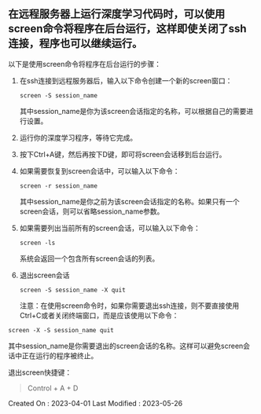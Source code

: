 ## 在远程服务器上运行深度学习代码时，可以使用screen命令将程序在后台运行，这样即使关闭了ssh连接，程序也可以继续运行。



以下是使用screen命令将程序在后台运行的步骤：

1. 在ssh连接到远程服务器后，输入以下命令创建一个新的screen窗口：

   ```
   screen -S session_name
   ```

   其中session_name是你为该screen会话指定的名称，可以根据自己的需要进行设置。

2. 运行你的深度学习程序，等待它完成。

3. 按下Ctrl+A键，然后再按下D键，即可将screen会话移到后台运行。

4. 如果需要恢复到screen会话中，可以输入以下命令：

   ```
   screen -r session_name
   ```

   其中session_name是你之前为该screen会话指定的名称。如果只有一个screen会话，则可以省略session_name参数。

5. 如果需要列出当前所有的screen会话，可以输入以下命令：

   ```
   screen -ls
   ```

   系统会返回一个包含所有screen会话的列表。


6. 退出screen会话

   ```
   screen -S session_name -X quit
   ```

   
   ​	注意：在使用screen命令时，如果你需要退出ssh连接，则不要直接使用Ctrl+C或者关闭终端窗口，而是应该使用以下命令：
```
screen -X -S session_name quit
```

其中session_name是你需要退出的screen会话的名称。这样可以避免screen会话中正在运行的程序被终止。

退出screen快捷键：

> Control + A + D




Created On : 2023-04-01
Last Modified : 2023-05-26